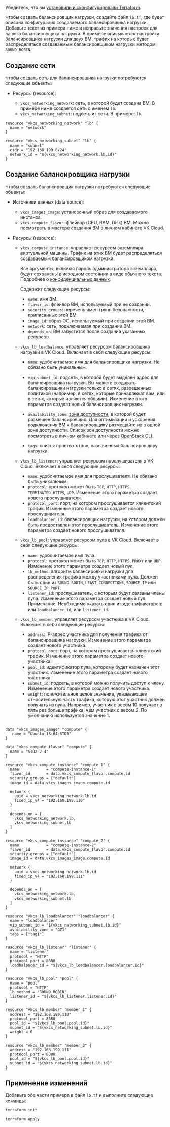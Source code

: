 <warn>

Убедитесь, что вы [установили и сконфигурировали Terraform](../../../quick-start).

</warn>

Чтобы создать балансировщик нагрузки, создайте файл `lb.tf`, где будет описана конфигурация создаваемого балансировщика нагрузки. Добавьте текст из примера ниже и исправьте значения настроек для вашего балансировщика нагрузки. В примере описывается настройка балансировщика нагрузки для двух ВМ, трафик на которых будет распределяться создаваемым балансировщиком нагрузки методом `ROUND_ROBIN`.

## Создание сети

Чтобы создать сеть для балансировщика нагрузки потребуются следующие объекты:

- Ресурсы (resource):

  - `vkcs_networking_network`: сеть, в которой будет создана ВМ. В примере ниже создается сеть с именем `lb`.
  - `vkcs_networking_subnet`: подсеть из сети. В примере: `lb`.

```hcl
resource "vkcs_networking_network" "lb" {
  name = "network"
}

resource "vkcs_networking_subnet" "lb" {
  name = "subnet"
  cidr = "192.168.199.0/24"
  network_id = "${vkcs_networking_network.lb.id}"
}
```

## Создание балансировщика нагрузки

Чтобы создать балансировщик нагрузки потребуются следующие объекты:

- Источники данных (data source):

  - `vkcs_images_image`: установочный образ для создаваемого инстанса.
  - `vkcs_compute_flavor`: флейвор (CPU, RAM, Disk) ВМ. Можно посмотреть в мастере создания ВМ в личном кабинете VK Cloud.

- Ресурсы (resource):

  - `vkcs_compute_instance`: управляет ресурсом экземпляра виртуальной машины. Трафик на этих ВМ будет распределяться создаваемым балансировщиком нагрузки.

    <warn>

    Все аргументы, включая пароль администратора экземпляра, будут сохранены в исходном состоянии в виде обычного текста. Подробнее о [конфиденциальных данных](https://www.terraform.io/docs/language/state/sensitive-data.html?_ga=2.74378194.1320188012.1657572463-152934297.1633441142).

    </warn>

    Содержит следующие ресурсы:

    - `name`: имя ВМ.
    - `flavor_id`: флейвор ВМ, используемый при ее создании.
    - `security_groups`: перечень имен групп безопасности, приписанных этой ВМ.
    - `image_id`: образ ОС, используемый при создании этой ВМ.
    - `network`: сеть, подключаемая при создании ВМ.
    - `depends_on`: ВМ запустится после создания указанных ресурсов.

  - `vkcs_lb_loadbalance`: управляет ресурсом балансировщика нагрузки в VK Cloud. Включает в себя следующие ресурсы:

    - `name`: удобочитаемое имя для балансировщика нагрузки. Не обязано быть уникальным.
    - `vip_subnet_id`: подсеть, в которой будет выделен адрес для балансировщика нагрузки. Вы можете создавать балансировщики нагрузки только в сетях, разрешенных политикой (например, в сетях, которые принадлежат вам, или в сетях, которые являются общими). Изменение этого параметра создает новый балансировщик нагрузки.
    - `availability_zone`: [зона доступности](/ru/intro/start/concepts/architecture#az), в которой будет размещен балансировщик. Для оптимизации и ускорения подключения ВМ к балансировщику размещайте их в одной зоне доступности. Список зон доступности можно посмотреть в личном кабинете или через [OpenStack CLI](/ru/tools-for-using-services/cli/openstack-cli#primery_komand_openstack_cli).

    - `tags`: список простых строк, назначенных балансировщику нагрузки.

  - `vkcs_lb_listener`: управляет ресурсом прослушивателя в VK Cloud. Включает в себя следующие ресурсы:

    - `name`: удобочитаемое имя для прослушивателя. Не обязано быть уникальным.
    - `protocol`: протокол может быть `TCP`, `HTTP`, `HTTPS`, `TERMINATED_HTTPS`, `UDP`. Изменение этого параметра создает нового прослушивателя.
    - `protocol_port`: порт, на котором прослушивается клиентский трафик. Изменение этого параметра создает нового прослушивателя.
    - `loadbalancer_id`: балансировщик нагрузки, на котором должен быть предоставлен этот прослушиватель. Изменение этого параметра создает нового прослушивателя.

  - `vkcs_lb_pool`: управляет ресурсом пула в VK Cloud. Включает в себя следующие ресурсы:

    - `name`: удобочитаемое имя пула.
    - `protocol`: протокол может быть `TCP`, `HTTP`, `HTTPS`, `PROXY` или `UDP`. Изменение этого параметра создает новый пул.
    - `lb_method`: алгоритм балансировки нагрузки для распределения трафика между участниками пула. Должен быть один из `ROUND_ROBIN`, `LEAST_CONNECTIONS`, `SOURCE_IP` или `SOURCE_IP_PORT`.
    - `listener_id`: прослушиватель, с которым будут связаны члены пула. Изменение этого параметра создает новый пул. Примечание: Необходимо указать один из идентификаторов: или `loadbalancer_id`, или `listener_id`.

  - `vkcs_lb_member`: управляет ресурсом участника в VK Cloud. Включает в себя следующие ресурсы:

    - `address`: IP-адрес участника для получения трафика от балансировщика нагрузки. Изменение этого параметра создает нового участника.
    - `protocol_port`: порт, на котором прослушивается клиентский трафик. Изменение этого параметра создает нового участника.
    - `pool_id`: идентификатор пула, которому будет назначен этот участник. Изменение этого параметра создает нового участника.
    - `subnet_id`: подсеть, в которой можно получить доступ к члену. Изменение этого параметра создает нового участника.
    - `weight`: положительное целое значение, указывающее относительную часть трафика, которую этот участник должен получать из пула. Например, участник с весом 10 получает в пять раз больше трафика, чем участник с весом 2. По умолчанию используется значение 1.

```hcl

data "vkcs_images_image" "compute" {
   name = "Ubuntu-18.04-STD3"
}

data "vkcs_compute_flavor" "compute" {
  name = "STD2-2-4"
}

resource "vkcs_compute_instance" "compute_1" {
  name            = "compute-instance-1"
  flavor_id       = data.vkcs_compute_flavor.compute.id
  security_groups = ["default"]
  image_id = data.vkcs_images_image.compute.id

  network {
    uuid = vkcs_networking_network.lb.id
    fixed_ip_v4 = "192.168.199.110"
  }

  depends_on = [
    vkcs_networking_network.lb,
    vkcs_networking_subnet.lb
  ]
}

resource "vkcs_compute_instance" "compute_2" {
  name            = "compute-instance-2"
  flavor_id       = data.vkcs_compute_flavor.compute.id
  security_groups = ["default"]
  image_id = data.vkcs_images_image.compute.id

  network {
    uuid = vkcs_networking_network.lb.id
    fixed_ip_v4 = "192.168.199.111"
  }

  depends_on = [
    vkcs_networking_network.lb,
    vkcs_networking_subnet.lb
  ]
}

resource "vkcs_lb_loadbalancer" "loadbalancer" {
  name = "loadbalancer"
  vip_subnet_id = "${vkcs_networking_subnet.lb.id}"
  availability_zone = "GZ1"
  tags = ["tag1"]
}

resource "vkcs_lb_listener" "listener" {
  name = "listener"
  protocol = "HTTP"
  protocol_port = 8080
  loadbalancer_id = "${vkcs_lb_loadbalancer.loadbalancer.id}"
}

resource "vkcs_lb_pool" "pool" {
  name = "pool"
  protocol = "HTTP"
  lb_method = "ROUND_ROBIN"
  listener_id = "${vkcs_lb_listener.listener.id}"
}

resource "vkcs_lb_member" "member_1" {
  address = "192.168.199.110"
  protocol_port = 8080
  pool_id = "${vkcs_lb_pool.pool.id}"
  subnet_id = "${vkcs_networking_subnet.lb.id}"
  weight = 0
}

resource "vkcs_lb_member" "member_2" {
  address = "192.168.199.111"
  protocol_port = 8080
  pool_id = "${vkcs_lb_pool.pool.id}"
  subnet_id = "${vkcs_networking_subnet.lb.id}"
}
```

## Применение изменений

Добавьте обе части примера в файл `lb.tf` и выполните следующие команды:

```bash
terraform init
```
```bash
terraform apply
```
